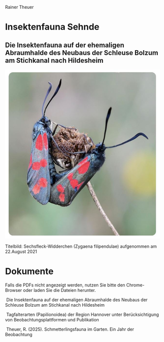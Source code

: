 Rainer Theuer
# Insektenfauna Sehnde
## Die Insektenfauna auf der ehemaligen Abraumhalde des Neubaus der Schleuse Bolzum am Stichkanal nach Hildesheim
![](titelbild.JPG)

Titelbild: Sechsfleck-Widderchen (Zygaena filipendulae) aufgenommen am 22.August 2021

# Dokumente

Falls die PDFs nicht angezeigt werden, nutzen Sie bitte den Chrome-Browser oder laden Sie die Dateien herunter.

<a href="Insektenfauna%20Sehnde%20-%20Insektenfauna%20der%20ehemaligen%20Abraumhalde%20des%20Schleusenneubaus%20zum%20Stichkanal%20nach%20Hildesheim_FINAL.pdf" class="image fit" ><img src="https://upload.wikimedia.org/wikipedia/commons/thumb/8/87/PDF_file_icon.svg/267px-PDF_file_icon.svg.png" alt="" width="20" title="Die Insektenfauna auf der ehemaligen Abraumhalde des Neubaus der Schleuse Bolzum am Stichkanal nach Hildesheim" ></a> Die 
 Insektenfauna auf der ehemaligen Abraumhalde des Neubaus der Schleuse Bolzum am Stichkanal nach Hildesheim 

<a href="Tagfalterarten%20(Papilionoidea)%20der%20Region%20Hannover%20unter%20Ber%C3%BCcksichtigung%20von%20Beobachtungsplattformen%20und%20Publikation.pdf" class="image fit"><img src="https://upload.wikimedia.org/wikipedia/commons/thumb/8/87/PDF_file_icon.svg/267px-PDF_file_icon.svg.png" alt="" width="20" title="Tagfalterarten (Papilionoidea) der Region Hannover unter Berücksichtigung von Beobachtungsplattformen und Publikation"></a> 
 Tagfalterarten (Papilionoidea) der Region Hannover unter Berücksichtigung von Beobachtungsplattformen und Publikation

<a href="Theuer%2C%20R.%20(2025).%20Schmetterlingsfauna%20im%20Garten.%20Ein%20Jahr%20der%20Beobachtung.pdf" class="image fit"><img src="https://upload.wikimedia.org/wikipedia/commons/thumb/8/87/PDF_file_icon.svg/267px-PDF_file_icon.svg.png" alt="" width="20" title="Schmetterlingsfauna im Garten. Ein Jahr der Beobachtung"></a>
Theuer, R. (2025). Schmetterlingsfauna im Garten. Ein Jahr der Beobachtung
